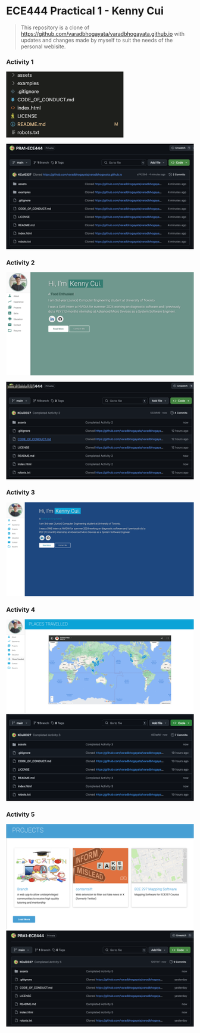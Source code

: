 # ECE444 Practical 1 - Kenny Cui

> This repository is a clone of https://github.com/varadbhogayata/varadbhogayata.github.io with updates and changes made by myself to suit the needs of the personal webisite.

### Activity 1

![](assets/img/activity_1_1.png)

![](assets/img/activity_1_2.png)

### Activity 2

![](assets/img/activity_2_1.png)

![](assets/img/activity_2_2.png)

### Activity 3

![](assets/img/activity_3_1.png)

### Activity 4

![](assets/img/activity_4_1.png)
![](assets/img/activity_4_2.png)

### Activity 5

![](assets/img/activity_5_1.png)
![](assets/img/activity_5_2.png)


